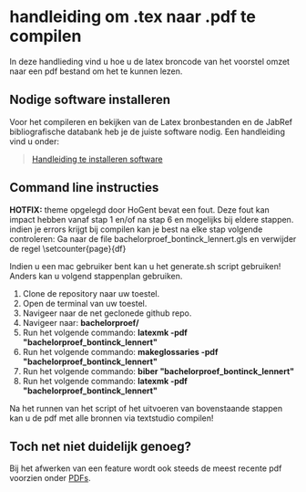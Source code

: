 # handleiding om .tex naar .pdf te compilen

In deze handlieding vind u hoe u de latex broncode van het voorstel omzet naar een pdf bestand om het te kunnen lezen.

## Nodige software installeren

Voor het compileren en bekijken van de Latex bronbestanden en de JabRef bibliografische databank heb je de juiste software nodig. Een handleiding vind u onder:

> [Handleiding te installeren software](../software/)

## Command line instructies

**HOTFIX:** theme opgelegd door HoGent bevat een fout. Deze fout kan impact hebben vanaf stap 1 en/of na stap 6 en mogelijks bij eldere stappen. indien je errors krijgt bij compilen kan je best na elke stap volgende controleren: Ga naar de file bachelorproef_bontinck_lennert.gls en verwijder de regel   \setcounter{page}{df}

Indien u een mac gebruiker bent kan u het generate.sh script gebruiken! Anders kan u volgend stappenplan gebruiken.

1. Clone de repository naar uw toestel.
2. Open de terminal van uw toestel.
3. Navigeer naar de net geclonede github repo.
4. Navigeer naar: **bachelorproef/**
5. Run het volgende commando: **latexmk -pdf "bachelorproef\_bontinck\_lennert"**
6. Run het volgende commando: **makeglossaries -pdf "bachelorproef\_bontinck\_lennert"**
7. Run het volgende commando: **biber "bachelorproef\_bontinck\_lennert"**
8. Run het volgende commando: **latexmk -pdf "bachelorproef\_bontinck\_lennert"**

Na het runnen van het script of het uitvoeren van bovenstaande stappen kan u de pdf met alle bronnen via textstudio compilen!


## Toch net niet duidelijk genoeg?
Bij het afwerken van een feature wordt ook steeds de meest recente pdf voorzien onder [PDFs](../../PDFs).
